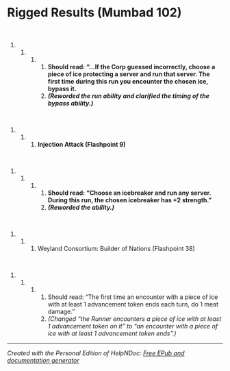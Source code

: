 # Rigged Results (Mumbad 102)

&nbsp;

1. &nbsp;
   1. &nbsp;
      1. &nbsp;
         1. **Should read: “...If the Corp guessed incorrectly, choose a piece of ice protecting a server and run that server. The first time during this run you encounter the chosen ice, bypass it.**
         1. ***(Reworded the run ability and clarified the timing of the bypass ability.)***

&nbsp;

1. &nbsp;
   1. &nbsp;
      1. **Injection Attack (Flashpoint 9)**

&nbsp;

1. &nbsp;
   1. &nbsp;
      1. &nbsp;
         1. **Should read: “Choose an icebreaker and run any server. During this run, the chosen icebreaker has +2 strength.”**
         1. ***(Reworded the ability.)***

&nbsp;

1. &nbsp;
   1. &nbsp;
      1. Weyland Consortium: Builder of Nations (Flashpoint 38)

&nbsp;

1. &nbsp;
   1. &nbsp;
      1. &nbsp;
         1. Should read: “The first time an encounter with a piece of ice with at least 1 advancement token ends each turn, do 1 meat damage.”
         1. *(Changed “the Runner encounters a piece of ice with at least 1 advancement token on it” to “an encounter with a piece of ice with at least 1 advancement token ends”.)*

***
_Created with the Personal Edition of HelpNDoc: [Free EPub and documentation generator](<https://www.helpndoc.com>)_
